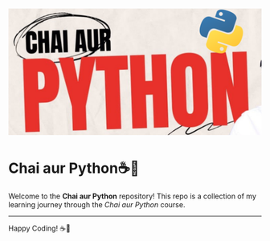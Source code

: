 # ![Chai aur Python](./assets/Chai%20Aur%20Python.png)

# Chai aur Python☕🐍

Welcome to the **Chai aur Python** repository! This repo is a collection of my learning journey through the _Chai aur Python_ course.

<!-- ## Contents

- [Introduction](#introduction)
- [Course Outline](#course-outline)

-->

<!-- ## Projects

Here are some of the projects included in this repository:

- **Project 1:** Basic Calculator
-->

---

Happy Coding! ☕🐍

